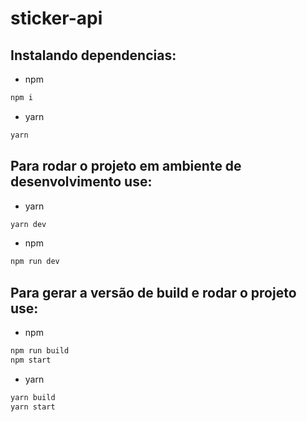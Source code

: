 # sticker-api

## Instalando dependencias:

- npm

```sh
npm i
```

- yarn

```sh
yarn

```

## Para rodar o projeto em ambiente de desenvolvimento use:

- yarn

```sh
yarn dev
```

- npm

```sh
npm run dev
```

## Para gerar a versão de build e rodar o projeto use:

- npm

```sh
npm run build
npm start
```

- yarn

```sh
yarn build
yarn start
```
